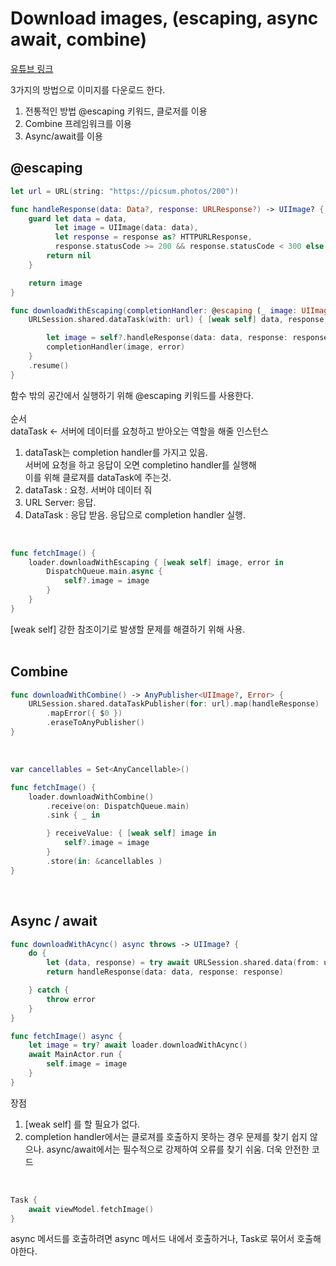 # Download images, (escaping, async await, combine)
[유튜브 링크](https://www.youtube.com/watch?v=9fXI6o39jLQ&list=PLwvDm4Vfkdphr2Dl4sY4rS9PLzPdyi8PM&index=3)<br/>


3가지의 방법으로 이미지를 다운로드 한다. 

1. 전통적인 방법 @escaping 키워드, 클로저를 이용
2. Combine 프레임워크를 이용
3. Async/await를 이용


## @escaping
```swift
let url = URL(string: "https://picsum.photos/200")!

func handleResponse(data: Data?, response: URLResponse?) -> UIImage? {
    guard let data = data,
          let image = UIImage(data: data),
          let response = response as? HTTPURLResponse,
          response.statusCode >= 200 && response.statusCode < 300 else {
        return nil
    }

    return image
}

func downloadWithEscaping(completionHandler: @escaping (_ image: UIImage?, _ error: Error?) -> ()) {
    URLSession.shared.dataTask(with: url) { [weak self] data, response, error in

        let image = self?.handleResponse(data: data, response: response)
        completionHandler(image, error)
    }
    .resume()
}
```
함수 밖의 공간에서 실행하기 위해 @escaping 키워드를 사용한다.<br/>
<br/>
순서<br/>
dataTask <- 서버에 데이터를 요청하고 받아오는 역할을 해줄 인스턴스<br/>

1. dataTask는 completion handler를 가지고 있음.<br/>
서버에 요청을 하고 응답이 오면 completino handler를 실행해<br/>
이를 위해 클로져를 dataTask에 주는것.<br/>
2. dataTask : 요청. 서버야 데이터 줘<br/>
3. URL Server: 응답.<br/>
4. DataTask : 응답 받음. 응답으로 completion handler 실행.<br/>
<br/>

```swift
func fetchImage() {
    loader.downloadWithEscaping { [weak self] image, error in
        DispatchQueue.main.async {
            self?.image = image
        }
    }
}
```
[weak self] 강한 참조이기로 발생할 문제를 해결하기 위해 사용. <br/>
<br/>

## Combine
```swift
func downloadWithCombine() -> AnyPublisher<UIImage?, Error> {
    URLSession.shared.dataTaskPublisher(for: url).map(handleResponse)
        .mapError({ $0 })
        .eraseToAnyPublisher()
}
```
<br/>

```swift
var cancellables = Set<AnyCancellable>()

func fetchImage() {
    loader.downloadWithCombine()
        .receive(on: DispatchQueue.main)
        .sink { _ in

        } receiveValue: { [weak self] image in
            self?.image = image
        }
        .store(in: &cancellables )
}
```
<br/>

## Async / await

```swift
func downloadWithAcync() async throws -> UIImage? {
    do {
        let (data, response) = try await URLSession.shared.data(from: url, delegate: nil)
        return handleResponse(data: data, response: response)

    } catch {
        throw error
    }
}
```

```swift
func fetchImage() async {
    let image = try? await loader.downloadWithAcync()
    await MainActor.run {
        self.image = image
    }
}
```
장점 <br/>
1. [weak self] 를 할 필요가 없다. <br/>
2. completion handler에서는 클로져를 호출하지 못하는 경우 문제를 찾기 쉽지 않으나. async/await에서는 필수적으로 강제하여 오류를 찾기 쉬움. 더욱 안전한 코드<br/>
<br/>

```swift
Task {
    await viewModel.fetchImage()
}
```
async 메서드를 호출하려면 async 메서드 내에서 호출하거나, Task로 묶어서 호출해야한다. <br/>
